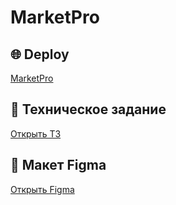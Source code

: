 # MarketPro

## 🌐 Deploy

[MarketPro](https://marketpro.onrender.com)

## 📄 Техническое задание

[Открыть ТЗ](https://docs.google.com/document/d/1J1Godjpwo91B3kkTX8Mb6_6RRBdD2yYnkADu9hB_QYE/edit?usp=sharing)

## 🎨 Макет Figma
[Открыть Figma](https://www.figma.com/design/vlcQKK2FunZcSYz1h9y9tt/Semestrovka-4-sem.?node-id=0-1&t=uZtjlTLXXVP1NzDA-0)
